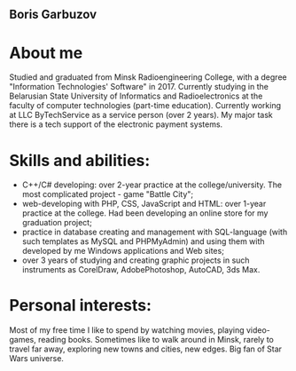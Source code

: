 ## Boris Garbuzov

# About me

Studied and graduated from Minsk Radioengineering College, with a degree "Information Technologies' Software" in 2017. Currently studying in the Belarusian State University of Informatics and Radioelectronics at the faculty of computer technologies (part-time education).
Currently working at LLC ByTechService as a service person (over 2 years). My major task there is a tech support of the electronic payment systems.

# Skills and abilities:

  - C++/C# developing: over 2-year practice at the college/university. The most complicated project - game "Battle City";
  - web-developing with PHP, CSS, JavaScript and HTML: over 1-year practice at the college. Had been developing an online store for my    graduation project;
  - practice in database creating and management with SQL-language (with such templates as MySQL and PHPMyAdmin) and using them with developed by me Windows applications and Web sites;
  - over 3 years of studying and creating graphic projects in such instruments as CorelDraw, AdobePhotoshop, AutoCAD, 3ds Max.
  
# Personal interests:

  Most of my free time I like to spend by watching movies, playing video-games, reading books. Sometimes like to walk around in Minsk, rarely to travel far away, exploring new towns and cities, new edges. Big fan of Star Wars universe.
  
